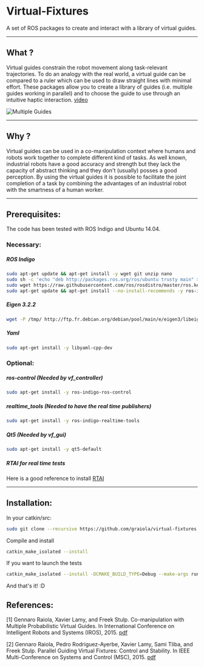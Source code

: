 Virtual-Fixtures
==============

A set of ROS packages to create and interact with a library of virtual guides.

------
## What ?

Virtual guides constrain the robot movement along task-relevant trajectories.
To do an analogy with the real world, a virtual guide can be compared to a ruler which can be used to draw straight lines with minimal effort.
These packages allow you to create a library of guides (i.e. multiple guides working in parallel) and to choose the guide to use through an intuitive haptic interaction. [video](https://www.youtube.com/watch?v=K8xCxh6U_yg)

![Multiple Guides](http://perso.ensta-paristech.fr/~raiola/img/virtual_guides_simple.png)

------
## Why ?

Virtual guides can be used in a co-manipulation context where humans and robots work together to complete different kind of tasks. As well known, industrial robots have a good accuracy and strength but they lack the capacity of abstract thinking and they don't (usually) posses a good perception.
By using the virtual guides it is possible to facilitate the joint completion of a task by combining the advantages of an industrial robot with the smartness of a human worker. 

------
## Prerequisites:
The code has been tested with ROS Indigo and Ubuntu 14.04.

### Necessary:

##### ROS Indigo
```bash
sudo apt-get update && apt-get install -y wget git unzip nano
sudo sh -c 'echo "deb http://packages.ros.org/ros/ubuntu trusty main" > /etc/apt/sources.list.d/ros-latest.list'
sudo wget https://raw.githubusercontent.com/ros/rosdistro/master/ros.key -O - | sudo apt-key add -
sudo apt-get update && apt-get install --no-install-recommends -y ros-indigo-ros-base python-wstool
```

##### Eigen 3.2.2
```bash
wget -P /tmp/ http://ftp.fr.debian.org/debian/pool/main/e/eigen3/libeigen3-dev_3.2.2-3_all.deb && sudo dpkg -i /tmp/libeigen3-dev_3.2.2-3_all.deb
```
##### Yaml
```bash
sudo apt-get install -y libyaml-cpp-dev
```
### Optional:
##### ros-control (Needed by vf_controller)
```bash
sudo apt-get install -y ros-indigo-ros-control
```
##### realtime_tools (Needed to have the real time publishers)
```bash
sudo apt-get install -y ros-indigo-realtime-tools 
```
##### Qt5 (Needed by vf_gui)
```bash
sudo apt-get install -y qt5-default 
```
##### RTAI for real time tests
Here is a good reference to install
[RTAI](https://www.rtai.org/userfiles/downloads/RTAICONTRIB/RTAI_Installation_Guide.pdf)

------
## Installation:
In your catkin/src:
```bash
sudo git clone --recursive https://github.com/graiola/virtual-fixtures
```
Compile and install
```bash
catkin_make_isolated --install
```
If you want to launch the tests
```bash
catkin_make_isolated --install -DCMAKE_BUILD_TYPE=Debug --make-args run_tests
```
And that's it! :D

## References:
[1]  Gennaro Raiola, Xavier Lamy, and Freek Stulp. 
     Co-manipulation with Multiple Probabilistic Virtual Guides. In International Conference on       Intelligent Robots and Systems (IROS), 2015. [pdf](https://hal-cea.archives-ouvertes.fr/hal-01170974/document)

[2]   Gennaro Raiola, Pedro Rodriguez-Ayerbe, Xavier Lamy, Sami Tliba, and Freek Stulp. Parallel Guiding Virtual Fixtures: Control and Stability. In IEEE Multi-Conference on Systems and Control (MSC), 2015. [pdf](https://hal-cea.archives-ouvertes.fr/hal-01250101/document)
